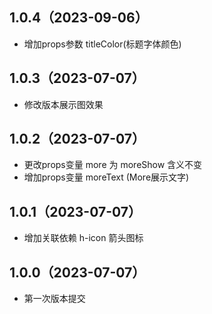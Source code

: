 ## 1.0.4（2023-09-06）
- 增加props参数 titleColor(标题字体颜色)
## 1.0.3（2023-07-07）
- 修改版本展示图效果
## 1.0.2（2023-07-07）
- 更改props变量 more 为 moreShow 含义不变
- 增加props变量 moreText (More展示文字)
## 1.0.1（2023-07-07）
- 增加关联依赖 h-icon 箭头图标
## 1.0.0（2023-07-07）
- 第一次版本提交
